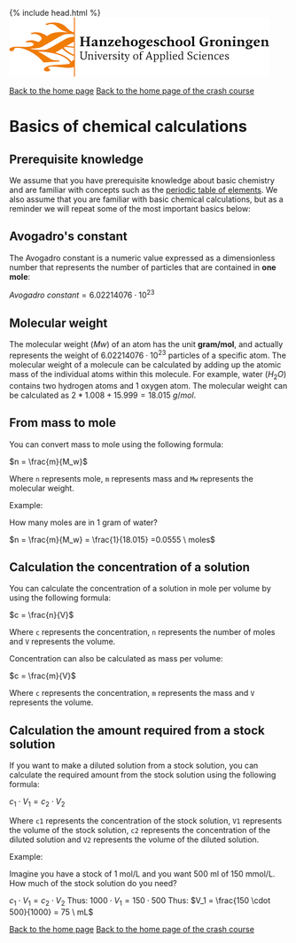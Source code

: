 {% include head.html %}
![Hanze](../hanze/hanze.png)

[Back to the home page](../index.md)
[Back to the home page of the crash course](./short.md)

# Basics of chemical calculations

## Prerequisite knowledge
We assume that you have prerequisite knowledge about basic chemistry and are familiar with concepts such as the [periodic table of elements](https://en.wikipedia.org/wiki/Periodic_table). We also assume that you are familiar with basic chemical calculations, but as a reminder we will repeat some of the most important basics below:

## Avogadro's constant
The Avogadro constant is a numeric value expressed as a dimensionless number that represents the number of particles that are contained in __one mole__:  

$Avogadro\ constant = 6.02214076 \cdot 10^{23}$

## Molecular weight
The molecular weight $(Mw)$ of an atom has the unit __gram/mol__, and actually represents the weight of $6.02214076 \cdot 10^{23}$ particles of a specific atom. The molecular weight of a molecule can be calculated by adding up the atomic mass of the individual atoms within this molecule.
For example, water ($H_2O$) contains two hydrogen atoms and 1 oxygen atom. The molecular weight can be calculated as $2 * 1.008 + 15.999 =  18.015\ g/mol$.

## From mass to mole
You can convert mass to mole using the following formula:

$n = \frac{m}{M_w}$

Where `n` represents mole, `m` represents mass and `Mw` represents the molecular weight.

Example:

How many moles are in 1 gram of water?

$n = \frac{m}{M_w} = \frac{1}{18.015} =0.0555 \ moles$

## Calculation the concentration of a solution
You can calculate the concentration of a solution in mole per volume by using the following formula:

$c = \frac{n}{V}$

Where `c` represents the concentration, `n` represents the number of moles and `V` represents the volume.

Concentration can also be calculated as mass per volume:

$c = \frac{m}{V}$

Where `c` represents the concentration, `m` represents the mass and `V` represents the volume.

## Calculation the amount required from a stock solution
If you want to make a diluted solution from a stock solution, you can calculate the required amount from the stock solution using the following formula:

$c_1 \cdot V_1 = c_2 \cdot V_2$

Where `c1` represents the concentration of the stock solution, `V1` represents the volume of the stock solution, `c2` represents the concentration of the diluted solution and `V2` represents the volume of the diluted solution.

Example:

Imagine you have a stock of 1 mol/L and you want 500 ml of 150 mmol/L.  
How much of the stock solution do you need?  

$c_1 \cdot V_1 = c_2 \cdot V_2$
Thus:
$1000 \cdot V_1 = 150 \cdot 500$
Thus:
$V_1 = \frac{150 \cdot 500}{1000} = 75 \ mL$

[Back to the home page](../index.md)
[Back to the home page of the crash course](./short.md)
